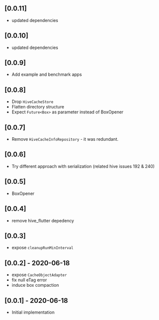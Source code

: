 ## [0.0.11]

* updated dependencies

## [0.0.10]

* updated dependencies

## [0.0.9]

* Add example and benchmark apps

## [0.0.8]

* Drop `HiveCacheStore`
* Flatten directory structure
* Expect `Future<Box>` as parameter instead of BoxOpener

## [0.0.7]

* Remove `HiveCacheInfoRepository` - it was redundant.

## [0.0.6]

* Try different approach with serialization (related hive issues 192 & 240)

## [0.0.5]

* BoxOpener

## [0.0.4]

* remove hive_flutter depedency

## [0.0.3]

* expose `cleanupRunMinInterval`

## [0.0.2] - 2020-06-18

* expose `CacheObjectAdapter`
* fix null eTag error
* induce box compaction

## [0.0.1] - 2020-06-18

* Initial implementation
